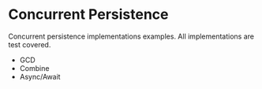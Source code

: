 # Concurrent Persistence

Concurrent persistence implementations examples. All implementations are test covered.
* GCD
* Combine
* Async/Await
